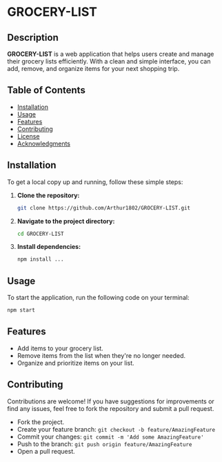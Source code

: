# GROCERY-LIST

## Description
**GROCERY-LIST** is a web application that helps users create and manage their grocery lists efficiently. With a clean and simple interface, you can add, remove, and organize items for your next shopping trip.

## Table of Contents
- [Installation](#installation)
- [Usage](#usage)
- [Features](#features)
- [Contributing](#contributing)
- [License](#license)
- [Acknowledgments](#acknowledgments)

## Installation
To get a local copy up and running, follow these simple steps:

  1. **Clone the repository:**
     ```bash
     git clone https://github.com/Arthur1802/GROCERY-LIST.git
     ```
  
  2. **Navigate to the project directory:**
     ```bash
     cd GROCERY-LIST
     ```
  
  3. **Install dependencies:**
     ```bash
     npm install ...
     ```

## Usage
To start the application, run the following code on your terminal:
  ```bash
  npm start
  ```

## Features
- Add items to your grocery list.
- Remove items from the list when they're no longer needed.
- Organize and prioritize items on your list.

## Contributing
Contributions are welcome! If you have suggestions for improvements or find any issues, feel free to fork the repository and submit a pull request.

- Fork the project.
- Create your feature branch: `git checkout -b feature/AmazingFeature`
- Commit your changes: `git commit -m 'Add some AmazingFeature'`
- Push to the branch: `git push origin feature/AmazingFeature`
- Open a pull request.
